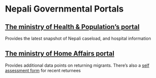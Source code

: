 # Nepali Governmental Portals

## [The ministry of Health & Population’s portal](https://covid19.mohp.gov.np/#/) 

Provides the latest snapshot of Nepali caseload, and hospital information

## [The ministry of Home Affairs portal](https://covid19.ndrrma.gov.np/) 

Provides additional data points on returning migrants.  There’s also a [self assessment form](https://covid19.ndrrma.gov.np/returnee-form/) for recent returnees



